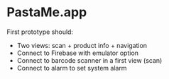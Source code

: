 # PastaMe.app

First prototype should:
- Two views: scan + product info + navigation
- Connect to Firebase with emulator option
- Connect to barcode scanner in a first view (scan)
- Connect to alarm to set system alarm
